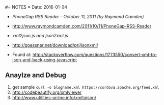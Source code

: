 #= NOTES =
Date: 2016-01-04

- *PhoneGap RSS Reader - October 11, 2011 (by Raymond Camden)*
- http://www.raymondcamden.com/2011/10/11/PhoneGap-RSS-Reader


- *xml2json.js and json2xml.js*
- http://goessner.net/download/prj/jsonxml/
- Found at: http://stackoverflow.com/questions/1773550/convert-xml-to-json-and-back-using-javascript


## Anaylze and Debug ##
1. get sample `curl -o blogname.xml https://cordova.apache.org/feed.xml`
2. http://codebeautify.org/xmlviewer
3. http://www.utilities-online.info/xmltojson/